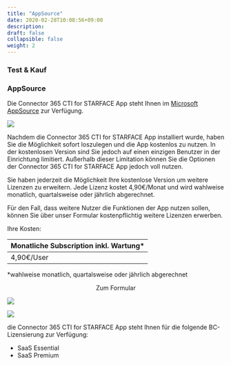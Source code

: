 ```yaml
---
title: "AppSource"
date: 2020-02-28T10:08:56+09:00
description: 
draft: false
collapsible: false
weight: 2
---
```

### Test & Kauf

### AppSource

Die Connector 365 CTI for STARFACE App steht Ihnen im [Microsoft AppSource](https://appsource.microsoft.com/de-de/product/dynamics-365-business-central/pubid.belwaregmbh2%7Caid.connector-365-cti-for-starface%7Cpappid.c2122935-411c-4417-9535-57769feb7e43?tab=overview) zur Verfügung.

![](images/apps/ctiappsourcede.PNG)

Nachdem die Connector 365 CTI for STARFACE App installiert wurde, haben Sie die Möglichkeit sofort loszulegen und die App kostenlos zu nutzen. In der kostenlosen Version sind Sie jedoch auf einen einzigen Benutzer in der Einrichtung limitiert. Außerhalb dieser Limitation können Sie die Optionen der Connector 365 CTI for STARFACE App jedoch voll nutzen.

Sie haben jederzeit die Möglichkeit Ihre kostenlose Version um weitere Lizenzen zu erweitern. Jede Lizenz kostet 4,90€/Monat und wird wahlweise monatlich, quartalsweise oder jährlich abgerechnet.

Für den Fall, dass weitere Nutzer die Funktionen der App nutzen sollen, können Sie über unser Formular kostenpflichtig weitere Lizenzen erwerben.

Ihre Kosten:

| Monatliche Subscription inkl. Wartung* |
|----------------------------------------|
| 4,90€/User                             |

*wahlweise monatlich, quartalsweise oder jährlich abgerechnet

<p style="text-align: center;">
Zum Formular
</p>

[<img src="/images/apps/Forms_CTI.png">](https://forms.office.com/Pages/ResponsePage.aspx?id=wbg8p1B5wk60E37fEWJ6gK10RbLPyuxOs2bKXXZxm8JUN09ISENTR0ZHUkE5R0k4MVBDUVdSWEZJSS4u)

![](images/apps/ctiformsde_removed.PNG)
 
die Connector 365 CTI for STARFACE App steht Ihnen für die folgende BC-Lizensierung zur Verfügung:

- SaaS Essential
- SaaS Premium


